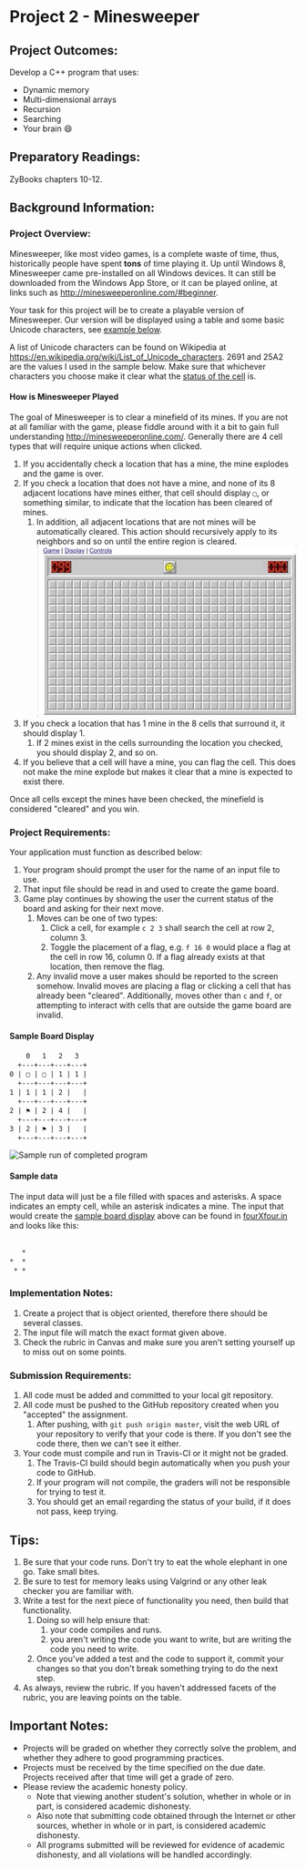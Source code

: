# Project 2 - Minesweeper

## Project Outcomes:
Develop a C++ program that uses:
* Dynamic memory
* Multi-dimensional arrays
* Recursion
* Searching
* Your brain :smile:

## Preparatory Readings:
ZyBooks chapters 10-12.

## Background Information:
### Project Overview:
Minesweeper, like most video games, is a complete waste of time, thus, historically people have spent **tons** of time playing it.
Up until Windows 8, Minesweeper came pre-installed on all Windows devices.
It can still be downloaded from the Windows App Store, or it can be played online, at links such as http://minesweeperonline.com/#beginner.

Your task for this project will be to create a playable version of Minesweeper.
Our version will be displayed using a table and some basic Unicode characters, see [example below](#sample-board-display).

A list of Unicode characters can be found on Wikipedia at https://en.wikipedia.org/wiki/List_of_Unicode_characters.
2691 and 25A2 are the values I used in the sample below.
Make sure that whichever characters you choose make it clear what the [status of the cell](#how-is-minesweeper-played) is.

#### How is Minesweeper Played
The goal of Minesweeper is to clear a minefield of its mines.
If you are not at all familiar with the game, please fiddle around with it a bit to gain full understanding http://minesweeperonline.com/.
Generally there are 4 cell types that will require unique actions when clicked.
1. If you accidentally check a location that has a mine, the mine explodes and the game is over.
1. If you check a location that does not have a mine, and none of its 8 adjacent locations have mines either, that cell should display `▢`, or something similar, to indicate that the location has been cleared of mines.
	1. In addition, all adjacent locations that are not mines will be automatically cleared.
	This action should recursively apply to its neighbors and so on until the entire region is cleared.\
	![Minesweeper search expansion](expand_search.gif)
1. If you check a location that has 1 mine in the 8 cells that surround it, it should display 1.
	1. If 2 mines exist in the cells surrounding the location you checked, you should display 2, and so on.
1. If you believe that a cell will have a mine, you can flag the cell.
This does not make the mine explode but makes it clear that a mine is expected to exist there.

Once all cells except the mines have been checked, the minefield is considered "cleared" and you win.


### Project Requirements:
Your application must function as described below:
1. Your program should prompt the user for the name of an input file to use.
1. That input file should be read in and used to create the game board.
1. Game play continues by showing the user the current status of the board and asking for their next move.
	1. Moves can be one of two types:
		1. Click a cell, for example `c 2 3` shall search the cell at row 2, column 3.
		1. Toggle the placement of a flag, e.g. `f 16 0` would place a flag at the cell in row 16, column 0.
		If a flag already exists at that location, then remove the flag.
	1. Any invalid move a user makes should be reported to the screen somehow.
	Invalid moves are placing a flag or clicking a cell that has already been "cleared".
	Additionally, moves other than `c` and `f`, or attempting to interact with cells that are outside the game board are invalid.

#### Sample Board Display
```
    0   1   2   3
  +---+---+---+---+
0 | ▢ | ▢ | 1 | 1 |
  +---+---+---+---+
1 | 1 | 1 | 2 |   |
  +---+---+---+---+
2 | ⚑ | 2 | 4 |   |
  +---+---+---+---+
3 | 2 | ⚑ | 3 |   |
  +---+---+---+---+
```

![Sample run of completed program](minesweeper-demo.gif)

#### Sample data
The input data will just be a file filled with spaces and asterisks.
A space indicates an empty cell, while an asterisk indicates a mine.
The input that would create the [sample board display](#sample-board-display) above can be found in [fourXfour.in](fourXfour.in) and looks like this:
```
    
   *
*  *
 * *
```

### Implementation Notes:
1. Create a project that is object oriented, therefore there should be several classes.
2. The input file will match the exact format given above.
3. Check the rubric in Canvas and make sure you aren't setting yourself up to miss out on some points.

### Submission Requirements:
1. All code must be added and committed to your local git repository.
2. All code must be pushed to the GitHub repository created when you "accepted" the assignment.
	1. After pushing, with `git push origin master`, visit the web URL of your repository to verify that your code is there.
	If you don't see the code there, then we can't see it either.
3. Your code must compile and run in Travis-CI or it might not be graded.
	1. The Travis-CI build should begin automatically when you push your code to GitHub.
	2. If your program will not compile, the graders will not be responsible for trying to test it.
	3. You should get an email regarding the status of your build, if it does not pass, keep trying.

## Tips:
1. Be sure that your code runs. Don't try to eat the whole elephant in one go. Take small bites.
1. Be sure to test for memory leaks using Valgrind or any other leak checker you are familiar with.
1. Write a test for the next piece of functionality you need, then build that functionality.
	1. Doing so will help ensure that:
		1. your code compiles and runs.
		1. you aren't writing the code you want to write, but are writing the code you need to write.
	1. Once you've added a test and the code to support it, commit your changes so that you don't break something trying to do the next step.
1. As always, review the rubric. If you haven't addressed facets of the rubric, you are leaving points on the table.

## Important Notes:
* Projects will be graded on whether they correctly solve the problem, and whether they adhere to good programming practices.
* Projects must be received by the time specified on the due date. Projects received after that time will get a grade of zero.
* Please review the academic honesty policy.
	* Note that viewing another student's solution, whether in whole or in part, is considered academic dishonesty.
	* Also note that submitting code obtained through the Internet or other sources, whether in whole or in part, is considered academic dishonesty.
	* All programs submitted will be reviewed for evidence of academic dishonesty, and all violations will be handled accordingly.